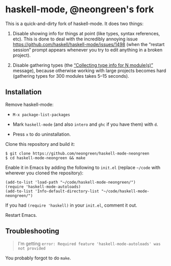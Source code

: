 # haskell-mode, @neongreen's fork

This is a quick-and-dirty fork of haskell-mode. It does two things:

1. Disable showing info for things at point (like types, syntax references, etc). This is done to deal with the incredibly annoying issue https://github.com/haskell/haskell-mode/issues/1498 (when the “restart session” prompt appears whenever you try to edit anything in a broken project).

2. Disable gathering types (the [“Collecting type info for N module(s)”](https://github.com/haskell/haskell-mode/issues/1436) message), because otherwise working with large projects becomes hard (gathering types for 300 modules takes 5–15 seconds).

## Installation

Remove haskell-mode:

  * `M-x package-list-packages`
  
  * Mark `haskell-mode` (and also `intero` and `ghc` if you have them) with `d`.
  
  * Press `x` to do uninstallation.

Clone this repository and build it:

```
$ git clone https://github.com/neongreen/haskell-mode-neongreen
$ cd haskell-mode-neongreen && make
```

Enable it in Emacs by adding the following to `init.el` (replace `~/code` with wherever you cloned the repository):

```
(add-to-list 'load-path "~/code/haskell-mode-neongreen/")
(require 'haskell-mode-autoloads)
(add-to-list 'Info-default-directory-list "~/code/haskell-mode-neongreen/")
```

If you had `(require 'haskell)` in your `init.el`, comment it out.

Restart Emacs.

## Troubleshooting

> I'm getting `error: Required feature 'haskell-mode-autoloads' was not provided`

You probably forgot to do `make`.
